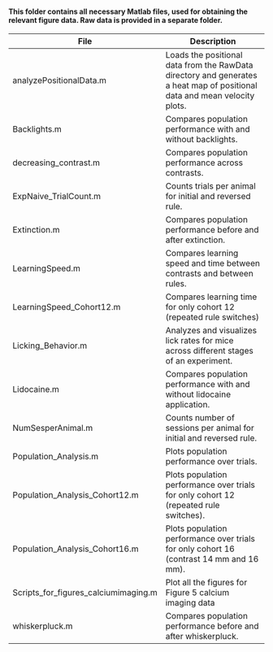 #### This folder contains all necessary Matlab files, used for obtaining the relevant figure data. Raw data is provided in a separate folder.

| File                                  | Description                                                                                                               |
|---------------------------------------|---------------------------------------------------------------------------------------------------------------------------|
| analyzePositionalData.m               | Loads the positional data from the RawData directory and generates a heat map of positional data and mean velocity plots. |
| Backlights.m                          | Compares population performance with and without backlights.                                                              |
| decreasing_contrast.m                 | Compares population performance across contrasts.                                                                         |
| ExpNaive_TrialCount.m                 | Counts trials per animal for initial and reversed rule.                                                                   |
| Extinction.m                          | Compares population performance before and after extinction.                                                              |
| LearningSpeed.m                       | Compares learning speed and time between contrasts and between rules.                                                     |
| LearningSpeed_Cohort12.m              | Compares learning time for only cohort 12 (repeated rule switches)                                                        |
| Licking_Behavior.m                    | Analyzes and visualizes lick rates for mice across different stages of an experiment.                                     |
| Lidocaine.m                           | Compares population performance with and without lidocaine application.                                                   |
| NumSesperAnimal.m                     | Counts number of sessions per animal for initial and reversed rule.                                                       |
| Population_Analysis.m                 | Plots population performance over trials.                                                                                 |
| Population_Analysis_Cohort12.m        | Plots population performance over trials for only cohort 12 (repeated rule switches).                                     |
| Population_Analysis_Cohort16.m        | Plots population performance over trials for only cohort 16 (contrast 14 mm and 16 mm).                                   |
| Scripts_for_figures_calciumimaging.m  | Plot all the figures for Figure 5 calcium imaging data                                                                    |
| whiskerpluck.m                        | Compares population performance before and after whiskerpluck.                                                            |
